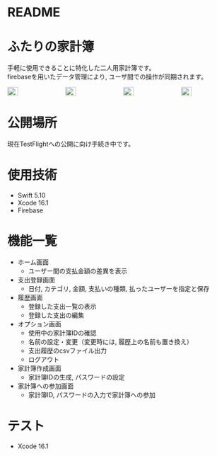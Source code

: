 # README

# ふたりの家計簿
手軽に使用できることに特化した二人用家計簿です。</br>
firebaseを用いたデータ管理により, ユーザ間での操作が同期されます。</br>
<div style="display: flex; justify-content: space-between;">
  <img src="https://github.com/user-attachments/assets/c8a847e6-c033-4e26-b839-d56eb8c60250" width="22%" />
  <img src="https://github.com/user-attachments/assets/03771b96-c890-4708-979e-e874870fb4c4" width="22%" />
  <img src="https://github.com/user-attachments/assets/82ebaba5-5579-46ac-85b3-5870884963af" width="22%" />
  <img src="https://github.com/user-attachments/assets/bfa6ab4a-7db3-44ad-a339-d8e7a6b966ef" width="22%" />
</div>

# 公開場所
現在TestFlightへの公開に向け手続き中です。

# 使用技術
+ Swift 5.10
+ Xcode 16.1
+ Firebase

# 機能一覧
+ ホーム画面
  + ユーザー間の支払金額の差異を表示
+ 支出登録画面
  + 日付, カテゴリ, 金額, 支払いの種類, 払ったユーザーを指定と保存
+ 履歴画面
  + 登録した支出一覧の表示
  + 登録した支出の編集
+ オプション画面
  + 使用中の家計簿IDの確認
  + 名前の設定・変更（変更時には, 履歴上の名前も置き換え）
  + 支出履歴のcsvファイル出力
  + ログアウト
+ 家計簿作成画面
  + 家計簿IDの生成, パスワードの設定
+ 家計簿への参加画面
  + 家計簿ID, パスワードの入力で家計簿への参加

# テスト
+ Xcode 16.1
